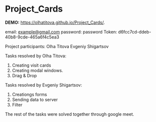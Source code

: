 # Project_Cards

**DEMO:** https://olhatitova.github.io/Project_Cards/.

email: example@gmail.com 
password: password 
Token: d6fcc7cd-ddeb-40b8-9cde-465a6f4c5ea3 

Project participants:
Olha Titova
Evgeniy Shigartsov

Tasks resolved by Olha Titova:

1. Creating visit cards
2. Creating modal windows.
3. Drag & Drop

Tasks resolved by Evgeniy Shigartsov:

1. Creationgs forms
2. Sending data to server
3. Filter

The rest of the tasks were solved together through google meet.
